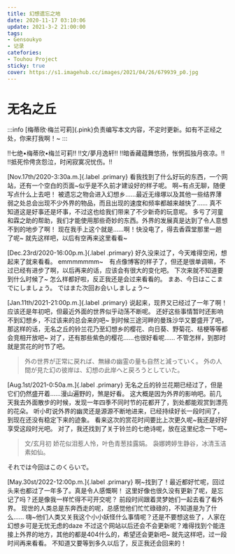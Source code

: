 ```yaml
---
title: 幻想遗忘之地
date: 2020-11-17 03:10:06
update: 2021-3-2 21:00:00
tags:
- Gensoukyo
- 记录
catefories: 
- Touhou Project
sticky: true
cover: https://s1.imagehub.cc/images/2021/04/26/679939_p0.jpg
---
```


# 无名之丘

:::info
[梅蒂欣·梅兰可莉]{.pink}负责编写本文内容，不定时更新。如有不正经之处，你来打我啊！~
:::

!!七绝•梅蒂欣•梅兰可莉!!
!!文/夢月逸轩!!
!!暗香藏蕴舞悠扬，怅惘孤独月夜凉。!!
!!抵死伶俜贪怨泣，时闲寂寞况忧伤。!!

[Nov.17th/2020-3:30a.m.]{.label .primary}
看我找到了什么好玩的东西，一个网站，还有一个空白的页面~似乎是不久前才建设好的样子呢。
啊~有点无聊，随便写点什么上去吧！
被遗忘之物会进入幻想乡……最近无缘塚以及其他一些结界薄弱之处总会出现不少外界的物品，而且出现的速度和频率都越来越快了……
真不知道这是好事还是坏事，不过这也给我们带来了不少新奇的玩意呢。
多亏了河童和霖之助的帮助，我们才能使用那些奇妙的东西。外界的发展真是达到了令人意想不到的地步了啊！
现在我手上这个就是……啊！快没电了，得去香霖堂那里一趟了呢~
就先这样吧，以后有空再来这里看看~

[Dec.23rd/2020-16:00p.m.]{.label .primary}
好久没来过了，今天难得空闲，想起来了就来看看。
emmmmmmm~　有点像博客的样子了，但还是很单调嘛，不过已经有进步了啊，以后再来的话，应该会有很大的变化吧。
下次来就不知道要到什么时候了~
怎么样都好啦，反正我还是会过来看看的。
まあ、今日はここまでにしましょう。
ではまた次回お会いしましょう～

[Jan.11th/2021-21:00p.m.]{.label .primary}
说起来，现界又已经过了一年了啊！
应该还是年初吧，但最近外面的世界似乎动荡不断呢。
还好这些事情暂时还影响不到幻想乡，不过该来的总会来的吧~
到时候三途河畔的曼珠沙华又要盛开了吧，那这样的话，无名之丘的铃兰花乃至幻想乡的樱花、向日葵、野菊花、桔梗等等都会竞相开放吧~
对了，还有那些紫色的樱花……也很好看呢……
不管怎样，到那时就是赏花的时节了吧。
> 外の世界が正常に戻れば、無縁の幽霊の量も自然と減っていく。
> 外の人間が見た幻の彼岸は、幻想の此岸へと戻ろうとしていた。

[Aug.1st/2021-0:50a.m.]{.label .primary}
无名之丘的铃兰花期已经过了，但是它们仍然盛开着……漫山遍野的，煞是好看。
这大概是因为外界的影响吧。前几天我去外面散步的时候，发现一年四季不同时节的花都开了，到处都能观赏到漂亮的花朵。
听小町说外界的幽灵还是源源不断地进来，已经持续好长一段时间了，到现在还没有稳定下来的迹象。
看来这次的赏花时间要比上次更久呢~我还是好好享受这段时光吧。
对了，我还找到了关于铃兰的七绝诗呢，放在这里纪念一下吧~

> 文/玄月初
> 娇花似泪惹人怜，叶色青葱挂露娟。
> 袅娜娉婷生静谷，冰清玉洁素如仙。

それでは今回はこのくらいで。

[May.30st/2022-12:00p.m.]{.label .primary}
啊~找到了！最近都好忙呢，回过头来也都过了一年多了。真是令人感慨啊！
这里好像也很久没有更新了呢，是忘记了吗？还是像我一样忙得不可开交呢？
前段时间跟着灵梦她们一起去看了看外界。
现世的人类总是东奔西走的呢，总感觉他们忙忙碌碌的，不知道是为了什么……
嗨~他们人类又关我这个小小妖怪什么事情呢？还是不要想这些了，人家在幻想乡可是无忧无虑的daze
不过这个网站以后还会不会更新呢？难得找到个能连接上外界的地方，其他的都是404什么的，希望还会更新吧~
就先这样吧，过一段时间再来看看。
不知道又要等到多久以后了，反正我还会回来的！
